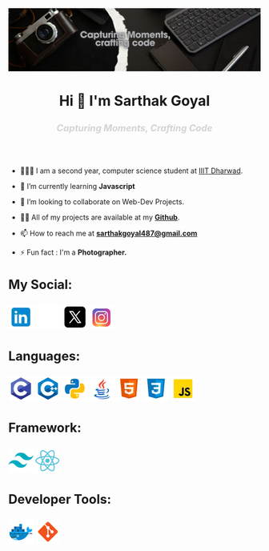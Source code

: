 <img src="resource/profile_banner.webp" alt="Banner"/>

<br>
<h1 align="center" style="font-size:2em">Hi 👋 I'm Sarthak Goyal</h1>

<h3 align="center" style="font-size:1.3em; color:lightgrey"><i>Capturing Moments, Crafting Code</i></h3>

<br><br>
<!-- - 🔭 I’m currently working on [jahsfh](fjkashdilflbn) -->
- 🧑🏻‍🎓 I am a second year, computer science student at [IIIT Dharwad](https://iiitdwd.ac.in/).
- 🌱 I’m currently learning **Javascript**

- 👯 I’m looking to collaborate on Web-Dev Projects.

<!-- - 🤝 I’m looking for help with [kjasfbhuihfkjadi](fkjasbdlf) -->

- 👨‍💻 All of my projects are available at my [**Github**](https://github.com/Sarthak-G0yal).

<!-- - 📝 I regularly write articles on [kwhjaddbfvuoyb](kwhjaddbfvuoyb) -->

<!-- - 💬 Ask me about **iasdfiuyb** -->

- 📫 How to reach me at **sarthakgoyal487@gmail.com**

<!-- - 📄 Know about my experiences [kfhjawbyb](kfhjawbyb) -->

- ⚡ Fun fact : I'm a **Photographer.**

<h3 align="left" style="font-size: 25px;">My Social:</h3>

[![LinkedIn](/resource/icons/social/linkedin-50.webp "LinkedIn")](https://www.linkedin.com/in/sarthak-g0yal/)
[![X](/resource/icons/social/x-50-white.webp "X")](https://x.com/SARTHAK_G0YAL#gh-dark-mode-only)
[![X](/resource/icons/social/x-50-black.webp "X")](https://x.com/SARTHAK_G0YAL#gh-light-mode-only)
[![Instagram](/resource/icons/social/insta-48.webp "Instagram")](https://www.instagram.com/sarthak_g0yal/)
<!-- [![CodeChef](/resource/icons/social/codechef-50-white.webp "Codechef")](https://www.codechef.com/users/sarthak_g0yal#gh-dark-mode-only) -->
<!-- [![CodeChef](/resource/icons/social/codechef-50-black.webp "CodeChef")](https://www.codechef.com/users/sarthak_g0yal#gh-light-mode-only) -->
<!-- [![LeetCode](/resource/icons/social/leetcode-48.webp "Leetcode")](https://leetcode.com/u/9TIzQvleYO/) -->

<h3 align="left" style="font-size: 25px;">Languages:</h3>

![C](/resource/icons/language/c-48.webp "C")
![C++](/resource/icons/language/c++-48.webp "C++")
![Python](/resource/icons/language/python-50.webp "Python")
![Java](/resource/icons/language/java-50.webp "Java")
![HTML](/resource/icons/language/html-50.webp "HTML")
![CSS](/resource/icons/language/css-50.webp "CSS")
![JS](/resource/icons/language/javascript-50.webp "JS")


<h3 align="left" style="font-size: 25px;">Framework:</h3>

![Tailwind CSS](/resource/icons/framework/tailwindcss-50.webp "Tailwind CSS")
![React](/resource/icons/framework/react-48.webp "React")

<h3 align="left" style="font-size: 25px;">Developer Tools:</h3>

![Docker](/resource/icons/developer_tools/docker-50.webp "Docker")
![Git](/resource/icons/developer_tools/git-50.webp "Git")


<!--
Sarthak-G0yal/Sarthak-G0yal is a ✨ special ✨ repository because its `README.md` (this file) appears on your GitHub profile.
You can click the Preview link to take a look at your changes.
--->
